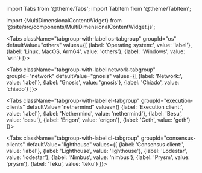 import Tabs from '@theme/Tabs';
import TabItem from '@theme/TabItem';

import {MultiDimensionalContentWidget} from '@site/src/components/MultiDimensionalContentWidget.js';

<MultiDimensionalContentWidget />

<div className="install-tabs">

<Tabs className="tabgroup-with-label os-tabgroup" groupId="os" defaultValue="others" values={[
    {label: 'Operating system:', value: 'label'},
    {label: 'Linux, MacOS, Arm64', value: 'others'},
    {label: 'Windows', value: 'win'}
]}>
  <TabItem className="unclickable-element" value="label"></TabItem>
  <TabItem value="others"></TabItem>
  <TabItem value="win"></TabItem>
</Tabs>

<Tabs className="tabgroup-with-label network-tabgroup" groupId="network" defaultValue="gnosis" values={[
        {label: 'Network:', value: 'label'},
        {label: 'Gnosis', value: 'gnosis'},
        {label: 'Chiado', value: 'chiado'}
    ]}>
    <TabItem className="unclickable-element" value="label"></TabItem>
    <TabItem value="gnosis"></TabItem>
    <TabItem value="chiado"></TabItem>
</Tabs>

<Tabs className="tabgroup-with-label el-tabgroup" groupId="execution-clients" defaultValue="nethermind" values={[
  {label: 'Execution client:', value: 'label'},
  {label: 'Nethermind', value: 'nethermind'},
  {label: 'Besu', value: 'besu'},
  {label: 'Erigon', value: 'erigon'},
  {label: 'Geth', value: 'geth'}
  ]}>
  <TabItem className="unclickable-element" value="label"></TabItem>
  <TabItem value="nethermind"></TabItem>
  <TabItem className="unclickable-element" value="besu"></TabItem>
  <TabItem className="unclickable-element" value="erigon"></TabItem>
  <TabItem className="unclickable-element" value="geth"></TabItem>
</Tabs>

<Tabs className="tabgroup-with-label cl-tabgroup" groupId="consensus-clients" defaultValue="lighthouse" values={[
  {label: 'Consensus client:', value: 'label'},
  {label: 'Lighthouse', value: 'lighthouse'},
  {label: 'Lodestar', value: 'lodestar'},
  {label: 'Nimbus', value: 'nimbus'},
  {label: 'Prysm', value: 'prysm'},
  {label: 'Teku', value: 'teku'}
  ]}>
  <TabItem className="unclickable-element" value="label"></TabItem>
  <TabItem value="lighthouse"></TabItem>
  <TabItem value="lodestar"></TabItem>
  <TabItem value="nimbus"></TabItem>
  <TabItem value="prysm"></TabItem>
  <TabItem value="teku"></TabItem>
</Tabs>

<!--Tabs className="tabgroup-with-label enbn-tabgroup" groupId="protocol" defaultValue="jwt" values={[
        {label: 'EN-BN connection:', value: 'label'},
        {label: 'HTTP-JWT', value: 'jwt'},
        {label: 'IPC', value: 'ipc'}
    ]}>
    <TabItem className="unclickable-element" value="label"></TabItem>
    <TabItem value="jwt"></TabItem>
    <TabItem value="ipc"></TabItem>
</Tabs-->

</div>